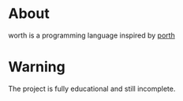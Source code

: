 # About
worth is a programming language inspired by [porth](https://gitlab.com/tsoding/porth)

# Warning
The project is fully educational and still incomplete.
